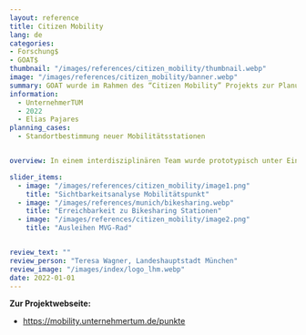 ```yaml
---
layout: reference
title: Citizen Mobility
lang: de
categories:
- Forschung$
- GOAT$
thumbnail: "/images/references/citizen_mobility/thumbnail.webp"
image: "/images/references/citizen_mobility/banner.webp"
summary: GOAT wurde im Rahmen des “Citizen Mobility” Projekts zur Planung neuer Mobilitätsstationen in München eingesetzt.
information:
  - UnternehmerTUM
  - 2022
  - Elias Pajares
planning_cases:
  - Standortbestimmung neuer Mobilitätsstationen


overview: In einem interdisziplinären Team wurde prototypisch unter Einbindung von Bürgerinnen und Bürgern ein Prozess für eine bürgerzentrierte Planung und Evaluation von Mobilitätspunkten (Carsharing, Bikesharing) entwickelt. Hierbei wurde GOAT zur datenbasieren Untersuchung der Mobilitäts- und Angebotsbedürfnisse in einem Münchner Quartier eingesetzt und daraus konkrete Mobilitätsangebote und sonstige Bedarfe/Wünsche für die Planung und Einrichtung von bürgerzentrierten Mobilitätspunkten abgeleitet.

slider_items:
  - image: "/images/references/citizen_mobility/image1.png"
    title: "Sichtbarkeitsanalyse Mobilitätspunkt"
  - image: "/images/references/munich/bikesharing.webp"
    title: "Erreichbarkeit zu Bikesharing Stationen"
  - image: "/images/references/citizen_mobility/image2.png"
    title: "Ausleihen MVG-Rad"


review_text: ""
review_person: "Teresa Wagner, Landeshauptstadt München"
review_image: "/images/index/logo_lhm.webp"
date: 2022-01-01
---
```





**Zur Projektwebseite:**
- https://mobility.unternehmertum.de/punkte